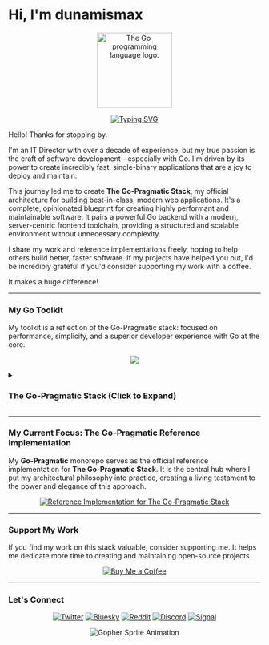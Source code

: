 # Hi, I'm dunamismax

<p align="center">
  <img src="https://upload.wikimedia.org/wikipedia/commons/thumb/0/05/Go_Logo_Blue.svg/1920px-Go_Logo_Blue.svg.png" alt="The Go programming language logo." width="150"/>
</p>

<p align="center">
  <a href="https://github.com/dunamismax">
    <img src="https://readme-typing-svg.demolab.com?font=Fira+Code&size=24&pause=1000&color=00ADD8&center=true&vCenter=true&width=800&lines=IT+Director+%7C+Go+Developer;Creator+of+The+Go-Pragmatic+Stack;Go+%2B+Gin+%2B+sqlc+%2B+htmx;A+Robust+Toolkit+for+Modern+Apps;Explore+my+reference+implementation+below!" alt="Typing SVG" />
  </a>
</p>

Hello! Thanks for stopping by.

I'm an IT Director with over a decade of experience, but my true passion is the craft of software development—especially with Go. I'm driven by its power to create incredibly fast, single-binary applications that are a joy to deploy and maintain.

This journey led me to create **The Go-Pragmatic Stack**, my official architecture for building best-in-class, modern web applications. It's a complete, opinionated blueprint for creating highly performant and maintainable software. It pairs a powerful Go backend with a modern, server-centric frontend toolchain, providing a structured and scalable environment without unnecessary complexity.

I share my work and reference implementations freely, hoping to help others build better, faster software. If my projects have helped you out, I'd be incredibly grateful if you'd consider supporting my work with a coffee.

It makes a huge difference!

---

### My Go Toolkit

My toolkit is a reflection of the Go-Pragmatic stack: focused on performance, simplicity, and a superior developer experience with Go at the core.

<p align="center">
  <a href="https://skillicons.dev">
    <img src="https://skillicons.dev/icons?i=go,nodejs,tailwind,htmx,sqlite,linux,ubuntu" />
  </a>
</p>

<details>
<summary><h3>The Go-Pragmatic Stack (Click to Expand)</h3></summary>

This stack represents a complete, best-in-class architecture for building secure, observable, and maintainable web applications. It is composed of a powerful Go backend and a modern, server-centric frontend toolchain. The stack prioritizes simplicity, rapid development, and zero-dependency deployment by favoring Go's native capabilities and lightweight, embedded tools.

---

### **Frontend**

The frontend architecture uses a modern build system and a server-centric interactivity model to deliver a fast, responsive, and maintainable user experience with minimal client-side complexity.

- [**esbuild**](https://esbuild.github.io/getting-started/) & [**PostCSS**](https://postcss.org/docs/postcss-cli)
  - **Role:** Asset Pipeline.
  - **Description:** A high-speed asset pipeline using esbuild for bundling and PostCSS for processing Tailwind CSS. This ensures a highly optimized production output while maintaining a rapid development feedback loop.
- [**Tailwind CSS**](https://tailwindcss.com/docs/installation)
  - **Role:** Utility-First CSS Framework.
  - **Description:** A highly-customizable, utility-first CSS framework that enables rapid UI development directly within the HTML markup.
- [**HTMX**](https://htmx.org/docs/) & [**Alpine.js**](https://alpinejs.dev/start-here)
  - **Role:** Server-Centric & Client-Side Interactivity.
  - **Description:** HTMX provides powerful AJAX and dynamic content updates directly from HTML attributes, while Alpine.js serves as the perfect lightweight companion for small client-side interactions like dropdowns and modals.

---

### **Backend**

A lean, performant, and maintainable backend service architected for rapid development and long-term stability.

- [**Go**](https://go.dev/doc/)
  - **Role:** Backend Language.
  - **Description:** A statically typed, compiled language renowned for its performance, concurrency, and simplicity. Its ability to compile to a single binary simplifies deployment.
- [**Gin**](https://gin-gonic.com/docs/)
  - **Role:** High-Performance Web Framework.
  - **Description:** A popular and fast HTTP web framework for Go, offering a rich feature set including routing, middleware, and validation that accelerates API development.
- [**`koanf`**](https://github.com/knadh/koanf) & [**`log/slog`**](https://pkg.go.dev/log/slog)
  - **Role:** Configuration & Logging.
  - **Description:** `koanf` provides a clean API for reading configuration from files and environment variables, while `slog` produces consistent, machine-readable logs essential for monitoring and debugging.

---

### **Database & Caching**

A zero-dependency, in-process data layer that maximizes simplicity and speed for a wide range of applications.

- [**SQLite**](https://www.sqlite.org/docs.html)
  - **Role:** Embedded Relational Database.
  - **Description:** A self-contained, serverless SQL database engine that runs in-process with the application, eliminating operational overhead.
- [**`sqlc`**](https://docs.sqlc.dev/)
  - **Role:** Type-Safe SQL to Go Code Generation.
  - **Description:** A tool that generates fully type-safe, idiomatic Go code from raw SQL queries, preventing data-related bugs at compile time.
- [**`golang-migrate/migrate`**](https://github.com/golang-migrate/migrate/blob/master/MIGRATIONS.md)
  - **Role:** Database Schema Migrations.
  - **Description:** A robust tool for managing and applying versioned SQL schema migrations.
- [**`go-cache`**](https://pkg.go.dev/github.com/patrickmn/go-cache)
  - **Role:** In-Process Caching.
  - **Description:** A simple, thread-safe in-memory key-value store with expiration times for extremely fast caching without external dependencies.

---

### **Development & Deployment**

A professional and minimalist toolchain for a smooth developer workflow and consistent, single-binary builds.

- [**Mage**](https://magefile.org/)
  - **Role:** Go-Native Task Runner / Build System.
  - **Description:** A build tool that allows you to write build scripts and tasks in plain Go, providing a type-safe and idiomatic way to orchestrate all development workflows.
- [**Air**](https://github.com/cosmtrek/air)
  - **Role:** Live Reloading.
  - **Description:** A development utility that watches for file changes and automatically recompiles and restarts the server.
- [**Caddy**](https://caddyserver.com/docs/)
  - **Role:** Web Server & Reverse Proxy.
  - **Description:** A modern web server with automatic HTTPS. It serves static frontend assets and acts as a secure reverse proxy for the Go application.

</details>

---

### My Current Focus: The Go-Pragmatic Reference Implementation

My **Go-Pragmatic** monorepo serves as the official reference implementation for **The Go-Pragmatic Stack**. It is the central hub where I put my architectural philosophy into practice, creating a living testament to the power and elegance of this approach.

<p align="center">
  <a href="https://github.com/dunamismax/Go-Pragmatic">
    <img src="https://github-readme-stats.vercel.app/api/pin/?username=dunamismax&repo=Go-Pragmatic&theme=dracula&show_owner=true" alt="Reference Implementation for The Go-Pragmatic Stack" />
  </a>
</p>

---

### Support My Work

If you find my work on this stack valuable, consider supporting me. It helps me dedicate more time to creating and maintaining open-source projects.

<p align="center">
  <a href="https://coff.ee/dunamismax" target="_blank">
    <img src="https://raw.githubusercontent.com/egonelbre/gophers/master/.thumb/animation/buy-morning-coffee-3x.gif" alt="Buy Me a Coffee" />
  </a>
</p>

---

### Let's Connect

<p align="center">
  <a href="https://twitter.com/dunamismax" target="_blank"><img src="https://img.shields.io/badge/Twitter-%231DA1F2.svg?&style=for-the-badge&logo=twitter&logoColor=white" alt="Twitter"></a>
  <a href="https://bsky.app/profile/dunamismax.bsky.social" target="_blank"><img src="https://img.shields.io/badge/Bluesky-blue?style=for-the-badge&logo=bluesky&logoColor=white" alt="Bluesky"></a>
  <a href="https://reddit.com/user/dunamismax" target="_blank"><img src="https://img.shields.io/badge/Reddit-%23FF4500.svg?&style=for-the-badge&logo=reddit&logoColor=white" alt="Reddit"></a>
  <a href="https://discord.com/users/dunamismax" target="_blank"><img src="https://img.shields.io/badge/Discord-dunamismax-7289DA.svg?style=for-the-badge&logo=discord&logoColor=white" alt="Discord"></a>
  <a href="https://signal.me/#p/+dunamismax.66" target="_blank"><img src="https://img.shields.io/badge/Signal-dunamismax.66-3A76F0.svg?style=for-the-badge&logo=signal&logoColor=white" alt="Signal"></a>
</p>

<p align="center">
    <img src="https://raw.githubusercontent.com/egonelbre/gophers/refs/heads/master/.thumb/animation/2bit-sprite/demo.gif" alt="Gopher Sprite Animation" />
</p>
